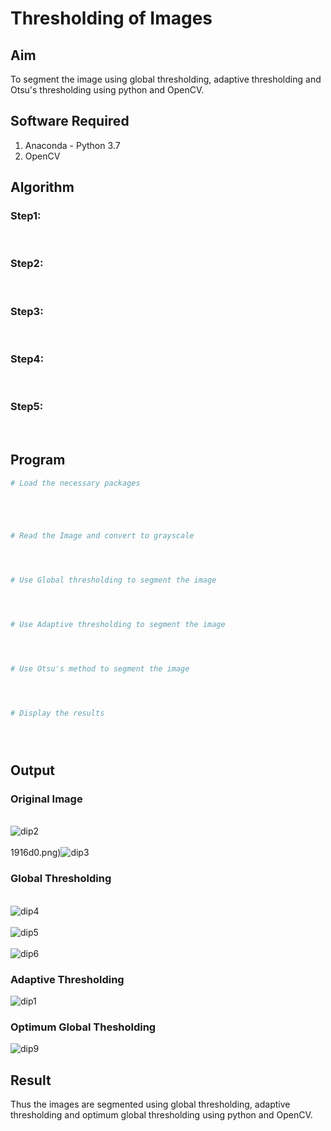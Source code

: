 # Thresholding of Images
## Aim
To segment the image using global thresholding, adaptive thresholding and Otsu's thresholding using python and OpenCV.

## Software Required
1. Anaconda - Python 3.7
2. OpenCV

## Algorithm

### Step1:
<br>

### Step2:
<br>

### Step3:
<br>

### Step4:
<br>

### Step5:
<br>

## Program

```python
# Load the necessary packages





# Read the Image and convert to grayscale




# Use Global thresholding to segment the image




# Use Adaptive thresholding to segment the image




# Use Otsu's method to segment the image 




# Display the results





```
## Output

### Original Image
<br>![dip2](https://user-images.githubusercontent.com/94154780/169657591-3acc6f32-d761-43c6-b4f7-5ef08af697e7.png)<br>
<br>1916d0.png)![dip3](https://user-images.githubusercontent.com/94154780/169658123-bc01f063-3234-4ece-8390-5320d772a3e9.png)<br>



### Global Thresholding
<br>![dip4](https://user-images.githubusercontent.com/94154780/169658023-a974fbf8-e6d9-44cd-9bb3-d23b843dd104.png)<br>
<br>![dip5](https://user-images.githubusercontent.com/94154780/169658042-aa27dfe4-20c3-43ba-a751-6c89badb044c.png)<br>
<br>![dip6](https://user-images.githubusercontent.com/94154780/169658065-1808988e-da91-429c-9148-e87b13bfc086.png)<br>


### Adaptive Thresholding
![dip1](https://user-images.githubusercontent.com/94154780/169657657-4e58be00-3e70-4039-a25c-d02567ba7bcb.png)

### Optimum Global Thesholding 
![dip9](https://user-images.githubusercontent.com/94154780/169658182-3fde12e2-bb1d-4000-88f6-683c871197f2.png)


## Result
Thus the images are segmented using global thresholding, adaptive thresholding and optimum global thresholding using python and OpenCV.

